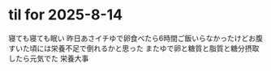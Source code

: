 # til for 2025-8-14

寝ても寝ても眠い
昨日あさイチゆで卵食べたら6時間ご飯いらなかったけどお腹すいた頃には栄養不足で倒れるかと思った
またゆで卵と糖質と脂質と糖分摂取したら元気でた
栄養大事
